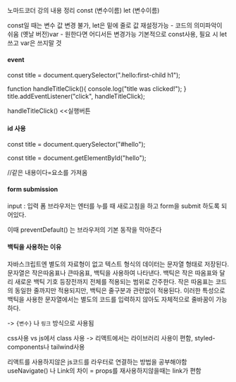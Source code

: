 노마드코더 강의 내용 정리
const (변수이름)
let (변수이름)

const일 때는 변수 값 변경 불가, let은 밑에 줄로 값 재설정가능 - 코드의 의미파악이 쉬움
(옛날 버전)var - 원한다면 어디서든 변경가능
기본적으로 const사용, 필요 시 let쓰고 var은 쓰지말 것

<h4>event</h4> 
const title = document.querySelector(".hello:first-child h1");

function handleTitleClick(){
    console.log("title was clicked!");
}
title.addEventListener("click", handleTitleClick);

handleTitleClick()  <<실행버튼

<h4>id 사용</h4>
const title = document.querySelector("#hello");

const title = document.getElementById("hello");

//같은 내용이다=요소를 가져옴

<h4>form submission</h4>
input : 입력 폼
브라우저는 엔터를 누를 때 새로고침을 하고 form을 submit 하도록 되어있다.

이때 preventDefault() 는 브라우저의 기본 동작을 막아준다


<h4>백틱을 사용하는 이유</h4>
자바스크립트엔 별도의 자료형이 없고 텍스트 형식의 데이터는 문자열 형태로 저장된다.
문자열은 작은따옴표나 큰따옴표, 백틱을 사용하여 나타낸다.
백틱은 작은 따옴표와 달리 새로운 백틱 기호 등장전까지 전체를 적용되는 범위로 간주한다. 작은 따옴표는 코드의 동일한 줄까지만 적용되지만, 백틱은 줄구분과 관련없이 적용된다. 이러한 특성으로 백틱을 사용한 문자열에서는 별도의 코드를 입력하지 않아도 자체적으로 줄바꿈이 가능하다.

-> `{변수}` 나 `링크` 방식으로 사용됨



css사용 vs js에서 class 사용
-> 리액트에서는 라이브러리 사용이 편함, styled-components나 tailwind사용

리액트를 사용하지않은 js코드를 라우터로 연결하는 방법을 공부해야함
useNavigate() 나 Link의 차이 = props를 재사용하지않을때는 link가 편함
